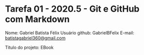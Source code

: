 # Tarefa 01 - 2020.5 - Git e GitHub com Markdown

Nome: Gabriel Batista Félix
Usuário github: GabrielBFelix
E-mail: batistagabriel360@gmail.com

Título do projeto: EBook
